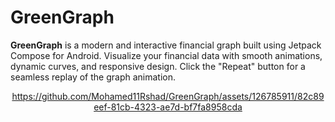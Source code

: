 # GreenGraph

**GreenGraph** is a modern and interactive financial graph built using Jetpack Compose for Android. Visualize your financial data with smooth animations, dynamic curves, and responsive design. Click the "Repeat" button for a seamless replay of the graph animation.


<div align="center">

https://github.com/Mohamed11Rshad/GreenGraph/assets/126785911/82c89eef-81cb-4323-ae7d-bf7fa8958cda

</div>

